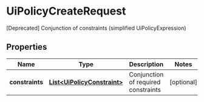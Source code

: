 

# UiPolicyCreateRequest

[Deprecated] Conjunction of constraints (simplified UiPolicyExpression)

## Properties

| Name | Type | Description | Notes |
|------------ | ------------- | ------------- | -------------|
|**constraints** | [**List&lt;UiPolicyConstraint&gt;**](UiPolicyConstraint.md) | Conjunction of required constraints |  [optional] |



